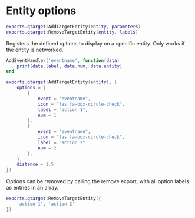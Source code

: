 # Entity options
```lua
exports.qtarget:AddTargetEntity(entity, parameters)
exports.qtarget:RemoveTargetEntity(entity, labels)
```
Registers the defined options to display on a specific entity. Only works if the entity is networked.

```lua
AddEventHandler('eventname', function(data)
	print(data.label, data.num, data.entity)
end

exports.qtarget:AddTargetEntity(entity), {
	options = {
		{
			event = "eventname",
			icon = "fas fa-box-circle-check",
			label = "action 1",
			num = 1
		},
		{
			event = "eventname",
			icon = "fas fa-box-circle-check",
			label = "action 2"
			num = 2
		},
	},
	distance = 1.5
})
```

Options can be removed by calling the remove export, with all option labels as entries in an array.
```lua
exports.qtarget:RemoveTargetEntity({
	'action 1', 'action 2'
})
```
